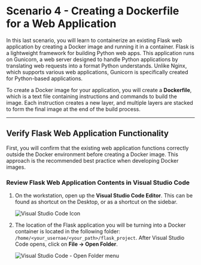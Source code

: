 # Scenario 4 - Creating a Dockerfile for a Web Application

In this last scenario, you will learn to containerize an existing Flask web application by creating a Docker image and running it in a container. Flask is a lightweight framework for building Python web apps. This application runs on Gunicorn, a web server designed to handle Python applications by translating web requests into a format Python understands. Unlike Nginx, which supports various web applications, Gunicorn is specifically created for Python-based applications.

To create a Docker image for your application, you will create a **Dockerfile**, which is a text file containing instructions and commands to build the image. Each instruction creates a new layer, and multiple layers are stacked to form the final image at the end of the build process.

---

## Verify Flask Web Application Functionality

First, you will confirm that the existing web application functions correctly outside the Docker environment before creating a Docker image. This approach is the recommended best practice when developing Docker images.

### Review Flask Web Application Contents in Visual Studio Code

1.  On the workstation, open up the **Visual Studio Code Editor**. This can be found as shortcut on the Desktop, or as a shortcut on the sidebar.

    ![Visual Studio Code Icon](https://i.postimg.cc/X7GdCXLZ/Screenshot-2025-06-23-164325.png)

2.  The location of the Flask application you will be turning into a Docker container is located in the following folder: `/home/<your_usernae/<your_path>/flask_project`. After Visual Studio Code opens, click on **File -> Open Folder**.

    ![Visual Studio Code - Open Folder menu](https://i.postimg.cc/Ss1YXpz7/scenario-4-visual-studio-open-folder.png)